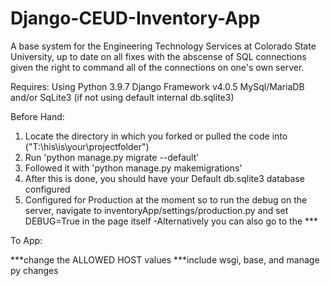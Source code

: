 # Django-CEUD-Inventory-App
A base system for the Engineering Technology Services at Colorado State University, up to date on all fixes with the abscense of SQL connections given the right to command all of the connections on one's own server.

Requires:
Using Python 3.9.7
Django Framework v4.0.5
MySql/MariaDB and/or SqLite3 (if not using default internal db.sqlite3)

Before Hand:
1. Locate the directory in which you forked or pulled the code into ("T:\\his\is\your\projectfolder")
2. Run 'python manage.py migrate --default'
3. Followed it with 'python manage.py makemigrations'
4. After this is done, you should have your Default db.sqlite3 database configured
5. Configured for Production at the moment so to run the debug on the server, navigate to inventoryApp/settings/production.py and set DEBUG=True in the page itself
    -Alternatively you can also go to the ***

To App:


***change the ALLOWED HOST values
***include wsgi, base, and manage py changes
